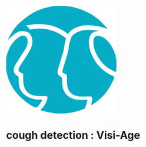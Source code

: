 

<img src="https://github.com/arthurbirate/cough_detection_visi_age/blob/main/cough_detection_4.0/logo/caringminds.jpg" alt="Alt text" width="300"/>


# cough detection : Visi-Age
